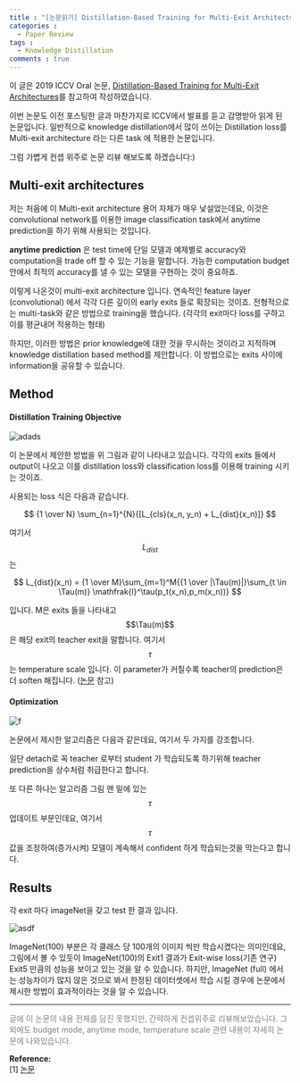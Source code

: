 ```yaml
---
title : "[논문읽기] Distillation-Based Training for Multi-Exit Architectures"
categories :
  - Paper Review
tags :
  - Knowledge Distillation
comments : true
---
```

이 글은 2019 ICCV Oral 논문, [Distillation-Based Training for Multi-Exit Architectures](http://openaccess.thecvf.com/content_ICCV_2019/papers/Phuong_Distillation-Based_Training_for_Multi-Exit_Architectures_ICCV_2019_paper.pdf)를 참고하여 작성하였습니다.

이번 논문도 이전 포스팅한 글과 마찬가지로 ICCV에서 발표를 듣고 감명받아 읽게 된 논문입니다. 일반적으로 knowledge distillation에서 많이 쓰이는 Distillation loss를 Multi-exit architecture 라는 다른 task 에 적용한 논문입니다.

그럼 가볍게 컨셉 위주로 논문 리뷰 해보도록 하겠습니다:)

## Multi-exit architectures

저는 처음에 이 Multi-exit architecture 용어 자체가 매우 낯설었는데요, 이것은 convolutional network를 이용한 image classification task에서 anytime prediction을 하기 위해 사용되는 것입니다.

**anytime prediction** 은 test time에 단일 모델과 예제별로 accuracy와 computation을 trade off 할 수 있는 기능을 말합니다. 가능한 computation budget 안에서 최적의 accuracy를 낼 수 있는 모델을 구현하는 것이 중요하죠.

이렇게 나온것이 multi-exit architecture 입니다. 연속적인 feature layer (convolutional) 에서 각각 다른 깊이의 early exits 들로 확장되는 것이죠. 전형적으로는 multi-task와 같은 방법으로 training을 했습니다. (각각의 exit마다 loss를 구하고 이를 평균내어 적용하는 형태)

하지만, 이러한 방법은 prior knowledge에 대한 것을 무시하는 것이라고 지적하며 knowledge distillation based method를 제안합니다. 이 방법으로는 exits 사이에 information을 공유할 수 있습니다.

## Method

#### Distillation Training Objective

![adads](https://i.imgur.com/iQpGeAm.png)

이 논문에서 제안한 방법을 위 그림과 같이 나타내고 있습니다. 각각의 exits 들에서 output이 나오고 이를 distillation loss와 classification loss를 이용해 training 시키는 것이죠.

사용되는 loss 식은 다음과 같습니다.

$$
{1 \over N} \sum_{n=1}^{N}{[L_{cls}(x_n, y_n) + L_{dist}(x_n)]}
$$

여기서 $$L_{dist}$$는

$$
L_{dist}(x_n) = {1 \over M}\sum_{m=1}^M{{1 \over |\Tau(m)|}\sum_{t \in \Tau(m)} \mathfrak{l}^\tau(p_t(x_n),p_m(x_n))}
$$

입니다. M은 exits 들을 나타내고 $$\Tau(m)$$은 해당 exit의 teacher exit을 말합니다. 여기서 $$\tau$$는 temperature scale 입니다. 이 parameter가 커질수록 teacher의 prediction은 더 soften 해집니다. ([논문](https://arxiv.org/abs/1503.02531) 참고)

#### Optimization

![f](https://i.imgur.com/KXhy12U.png)

논문에서 제시한 알고리즘은 다음과 같은데요, 여기서 두 가지를 강조합니다.

일단 detach로 꼭 teacher 로부터 student 가 학습되도록 하기위해 teacher prediction을 상수처럼 취급한다고 합니다.

또 다른 하나는 알고리즘 그림 맨 밑에 있는 $$\tau$$ 업데이트 부분인데요, 여기서 $$\tau$$ 값을 조정하여(증가시켜) 모델이 계속해서 confident 하게 학습되는것을 막는다고 합니다.

## Results

각 exit 마다 imageNet을 갖고 test 한 결과 입니다.

![asdf](https://i.imgur.com/es6Wwca.png)

ImageNet(100) 부분은 각 클래스 당 100개의 이미지 씩만 학습시켰다는 의미인데요, 그림에서 볼 수 있듯이 ImageNet(100)의 Exit1 결과가 Exit-wise loss(기존 연구) Exit5 만큼의 성능을 보이고 있는 것을 알 수 있습니다. 하지만, ImageNet (full) 에서는 성능차이가 많지 않은 것으로 봐서 한정된 데이터셋에서 학습 시킬 경우에 논문에서 제시한 방법이 효과적이라는 것을 알 수 있습니다.

---
<p style="font-size:14px; color:gray;">
글에 이 논문의 내용 전체를 담진 못했지만, 간략하게 컨셉위주로 리뷰해보았습니다. 그 외에도 budget mode, anytime mode, temperature scale 관련 내용이 자세히 논문에 나와있습니다.
</p>

**Reference:**<br>
[1] [논문](http://openaccess.thecvf.com/content_ICCV_2019/papers/Phuong_Distillation-Based_Training_for_Multi-Exit_Architectures_ICCV_2019_paper.pdf)<br>

